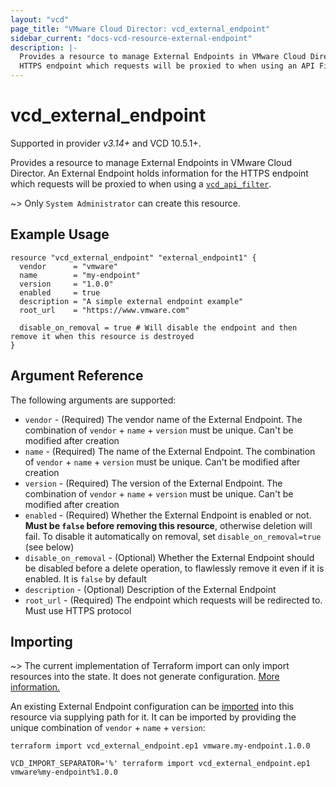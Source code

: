```yaml
---
layout: "vcd"
page_title: "VMware Cloud Director: vcd_external_endpoint"
sidebar_current: "docs-vcd-resource-external-endpoint"
description: |-
  Provides a resource to manage External Endpoints in VMware Cloud Director. An External Endpoint holds information for the
  HTTPS endpoint which requests will be proxied to when using an API Filter.
---
```


# vcd\_external\_endpoint

Supported in provider *v3.14+* and VCD 10.5.1+.

Provides a resource to manage External Endpoints in VMware Cloud Director. An External Endpoint holds information for the
HTTPS endpoint which requests will be proxied to when using a [`vcd_api_filter`](/providers/vmware/vcd/latest/docs/resources/api_filter).

~> Only `System Administrator` can create this resource.

## Example Usage

```hcl
resource "vcd_external_endpoint" "external_endpoint1" {
  vendor      = "vmware"
  name        = "my-endpoint"
  version     = "1.0.0"
  enabled     = true
  description = "A simple external endpoint example"
  root_url    = "https://www.vmware.com"

  disable_on_removal = true # Will disable the endpoint and then remove it when this resource is destroyed
}
```

## Argument Reference

The following arguments are supported:

* `vendor` - (Required) The vendor name of the External Endpoint. The combination of `vendor` + `name` + `version` must be unique. Can't be modified after creation
* `name` - (Required) The name of the External Endpoint. The combination of `vendor` + `name` + `version` must be unique. Can't be modified after creation
* `version` - (Required) The version of the External Endpoint. The combination of `vendor` + `name` + `version` must be unique. Can't be modified after creation
* `enabled` - (Required) Whether the External Endpoint is enabled or not. **Must be `false` before removing this resource**, otherwise deletion will fail.
  To disable it automatically on removal, set `disable_on_removal=true` (see below)
* `disable_on_removal` - (Optional) Whether the External Endpoint should be disabled before a delete operation, to flawlessly remove it even if it is enabled.
  It is `false` by default
* `description` - (Optional) Description of the External Endpoint
* `root_url` - (Required) The endpoint which requests will be redirected to. Must use HTTPS protocol

## Importing

~> The current implementation of Terraform import can only import resources into the state.
It does not generate configuration. [More information.](https://www.terraform.io/docs/import/)

An existing External Endpoint configuration can be [imported][docs-import] into this resource via
supplying path for it. It can be imported by providing the unique combination of `vendor` + `name` + `version`:

```shell
terraform import vcd_external_endpoint.ep1 vmware.my-endpoint.1.0.0
```

```shell
VCD_IMPORT_SEPARATOR='%' terraform import vcd_external_endpoint.ep1 vmware%my-endpoint%1.0.0
```

[docs-import]: https://www.terraform.io/docs/import/
